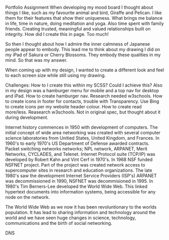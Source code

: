 Portfolio Assignment
When developing my mood board I thought about things I like, such as my favourite animal and bird, Giraffe and Pelican.  I like them for their features that show their uniqueness. What brings me balance in life, time in nature, doing meditation and yoga.  Also time spent with family friends.  Creating trusted, meaningful and valued relationships built on integrity.  How did I create this in page.  Too much!

So then I thought about how I admire the inner calmness of Japanese people appear to embody.  This lead me to think about my drawing I did on my iPad of Sakura or Cherry Blossoms.  They embody these qualities in my mind. So that was my answer.

When coming up with my design,  I wanted to create a different look and feel to each screen size while still using my drawing.  

Challenges: 
How to I create this within my SCSS?  Could I achieve this?  Also in my design was a hamburger menu for mobile and a top nav for desktop and iPad.
How to create hamburger nav. Research needed w3schools.
How to create icons in footer for contacts, trouble with Transparency. Use Bing to create icons per my website header colour.
How to create read more/less. Reasearch w3schools. Not in original spec, but thought about it during development.

Internet history commences in 1950 with development of computers.  The initial concept of wide area networking was created with several computer science laboratories from Unitied States, United Kingdom, and Frances. In 1960's to early 1970's  US Department of Defense awarded contracts. Packet switching networks networks; NPL network, ARPANET, Merit Networks, CYCLADES, and Telenet. Internet Protocol suite (TCP/IP) was developed by Robert Kahn and Vint Cerf in 1970's. In 1968 NSF funded NSFNET project. Part of the project was created network access to supercomputer sites in research and education organizations. The late 1980's saw the development Internet Service Providers (ISP's)
ARPANET was decommissioned in 1990, NSFNET was decommisioned in 1995.
In 1980's Tim Berners-Lee developed the World Wide Web.  This linked hypertext documents into information systems, being accessible for any node on the network. 

The World Wide Web as we now it has been revoluntionary to the worlds population. It has lead to sharing information and technology around the world and we have seen huge changes in science, technology,  communications and the birth of social networking.

DNS 




